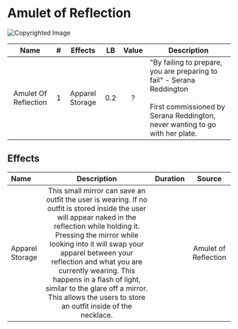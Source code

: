 # Amulet of Reflection

![Copyrighted Image](AmuletOfReflection.png)

|         Name         | # |     Effects     | LB | Value | Description                                                                                                                                                    |
| :------------------: | :-: | :-------------: | :-: | :---: | -------------------------------------------------------------------------------------------------------------------------------------------------------------- |
| Amulet Of Reflection | 1 | Apparel Storage | 0.2 |   ?   | "By failing to prepare, you are preparing to fail" - Serana Reddington<br /><br />First commissioned by Serana Reddington, never wanting to go with her plate. |

## Effects

| Name            |                                                                                                                                                                                                           Description                                                                                                                                                                                                           | Duration |        Source        |
| :-------------- | :-----------------------------------------------------------------------------------------------------------------------------------------------------------------------------------------------------------------------------------------------------------------------------------------------------------------------------------------------------------------------------------------------------------------------: | :------: | :------------------: |
| Apparel Storage | This small mirror can save an outfit the user is wearing. If no outfit is stored inside the user will appear naked in the reflection while holding it. Pressing the mirror while looking into it will swap your apparel between your reflection and what you are currently wearing. This happens in a flash of light, similar to the glare off a mirror. This allows the users to store an outfit inside of the necklace. |          | Amulet of Reflection |
